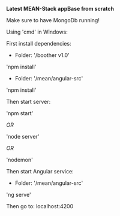 **Latest MEAN-Stack appBase from scratch**

Make sure to have MongoDb running!

Using 'cmd' in Windows:

First install dependencies:

* Folder: '/boother v1.0'

'npm install'

* Folder: '/mean/angular-src'

'npm install'

Then start server:

'npm start'

*OR*

'node server'

*OR*

'nodemon'

Then start Angular service:

* Folder: '/mean/angular-src'

'ng serve'

Then go to:
localhost:4200
